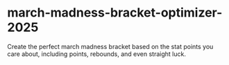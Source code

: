 # march-madness-bracket-optimizer-2025
Create the perfect march madness bracket based on the stat points you care about, including points, rebounds, and even straight luck. 
